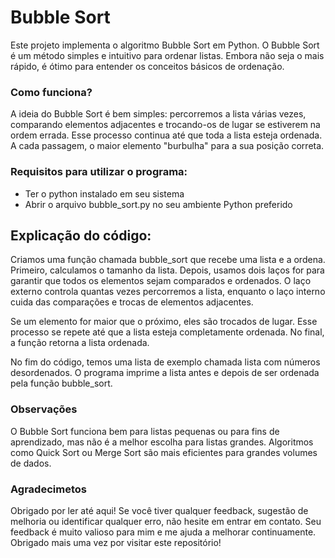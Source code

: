 # Bubble Sort

Este projeto implementa o algoritmo Bubble Sort em Python. O Bubble Sort é um método simples e intuitivo para ordenar listas. Embora não seja o mais rápido, é ótimo para entender os conceitos básicos de ordenação.

### Como funciona?
A ideia do Bubble Sort é bem simples: percorremos a lista várias vezes, comparando elementos adjacentes e trocando-os de lugar se estiverem na ordem errada. Esse processo continua até que toda a lista esteja ordenada. A cada passagem, o maior elemento "burbulha" para a sua posição correta.

### Requisitos para utilizar o programa:
- Ter o python instalado em seu sistema
- Abrir o arquivo bubble_sort.py no seu ambiente Python preferido

## Explicação do código:

Criamos uma função chamada bubble_sort que recebe uma lista e a ordena. Primeiro, calculamos o tamanho da lista. Depois, usamos dois laços for para garantir que todos os elementos sejam comparados e ordenados. O laço externo controla quantas vezes percorremos a lista, enquanto o laço interno cuida das comparações e trocas de elementos adjacentes.

Se um elemento for maior que o próximo, eles são trocados de lugar. Esse processo se repete até que a lista esteja completamente ordenada. No final, a função retorna a lista ordenada.

No fim do código, temos uma lista de exemplo chamada lista com números desordenados. O programa imprime a lista antes e depois de ser ordenada pela função bubble_sort.

### Observações

O Bubble Sort funciona bem para listas pequenas ou para fins de aprendizado, mas não é a melhor escolha para listas grandes. Algoritmos como Quick Sort ou Merge Sort são mais eficientes para grandes volumes de dados.

### Agradecimetos

Obrigado por ler até aqui! Se você tiver qualquer feedback, sugestão de melhoria ou identificar qualquer erro, não hesite em entrar em contato. Seu feedback é muito valioso para mim e me ajuda a melhorar continuamente. Obrigado mais uma vez por visitar este repositório!